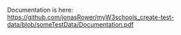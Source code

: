 Documentation is here:
https://github.com/jonasRower/myW3schools_create-test-data/blob/someTestData/Documentation.pdf

